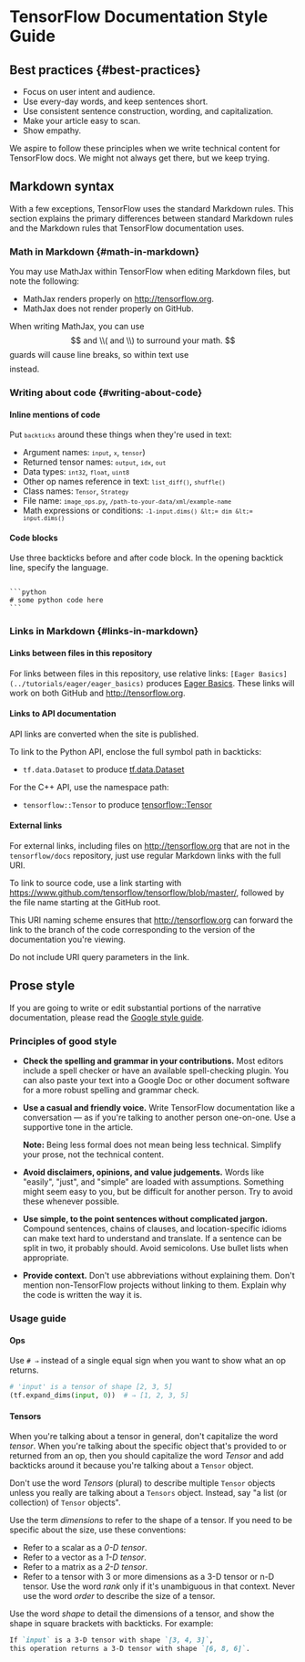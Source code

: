 # TensorFlow Documentation Style Guide

## Best practices {#best-practices}

*   Focus on user intent and audience.
*   Use every-day words, and keep sentences short.
*   Use consistent sentence construction, wording, and capitalization.
*   Make your article easy to scan.
*   Show empathy.

We aspire to follow these principles when we write technical content for
TensorFlow docs. We might not always get there, but we keep trying.

## Markdown syntax

With a few exceptions, TensorFlow uses the standard Markdown rules. This section
explains the primary differences between standard Markdown rules and the
Markdown rules that TensorFlow documentation uses.

### Math in Markdown {#math-in-markdown}

You may use MathJax within TensorFlow when editing Markdown files, but note the
following:

*   MathJax renders properly on http://tensorflow.org.
*   MathJax does not render properly on GitHub.

When writing MathJax, you can use $$ and \\( and \\) to surround your math. $$
guards will cause line breaks, so within text use $$ $$ instead.

### Writing about code {#writing-about-code}

#### Inline mentions of code

Put <code>`backticks`</code> around these things when they're used in text:

*   Argument names: <code>`input`</code>, <code>`x`</code>,
    <code>`tensor`</code>)
*   Returned tensor names: <code>`output`</code>, <code>`idx`</code>,
    <code>`out`</code>
*   Data types: <code>`int32`</code>, <code>`float`</code>, <code>`uint8`</code>
*   Other op names reference in text: <code>`list_diff()`</code>,
    <code>`shuffle()`</code>
*   Class names: <code>`Tensor`</code>, <code>`Strategy`</code>
*   File name: <code>`image_ops.py`</code>,
    <code>`/path-to-your-data/xml/example-name`</code>
*   Math expressions or conditions: <code>`-1-input.dims() &lt;= dim &lt;=
    input.dims()`</code>

#### Code blocks

Use three backticks before and after code block. In the opening backtick line,
specify the language.

<pre><code>
```python
# some python code here
```
</code></pre>



### Links in Markdown {#links-in-markdown}

#### Links between files in this repository

For links between files in this repository, use relative links: `[Eager
Basics](../tutorials/eager/eager_basics)` produces
[Eager Basics](https://www.tensorflow.org/tutorials/eager/eager_basics). These
links will work on both GitHub and http://tensorflow.org.

#### Links to API documentation

API links are converted when the site is published.

To link to the Python API, enclose the full symbol path in backticks:

*   `tf.data.Dataset` to produce
    [tf.data.Dataset](https://www.tensorflow.org/api_docs/python/tf/data/Dataset)

For the C++ API, use the namespace path:

*   `tensorflow::Tensor` to produce
    [tensorflow::Tensor](https://www.tensorflow.org/api_docs/cc/class/tensorflow/tensor)

#### External links

For external links, including files on http://tensorflow.org that are not in the
`tensorflow/docs` repository, just use regular Markdown links with the full URI.

To link to source code, use a link starting with
https://www.github.com/tensorflow/tensorflow/blob/master/, followed by the file
name starting at the GitHub root.

This URI naming scheme ensures that http://tensorflow.org can forward the link
to the branch of the code corresponding to the version of the documentation
you're viewing.

Do not include URI query parameters in the link.

## Prose style

If you are going to write or edit substantial portions of the narrative
documentation, please read the
[Google style guide](https://developers.google.com/style).

### Principles of good style

*   **Check the spelling and grammar in your contributions.** Most editors
    include a spell checker or have an available spell-checking plugin. You can
    also paste your text into a Google Doc or other document software for a more
    robust spelling and grammar check.

*   **Use a casual and friendly voice.** Write TensorFlow documentation like a
    conversation — as if you're talking to another person one-on-one. Use a
    supportive tone in the article.

    **Note:** Being less formal does not mean being less technical. Simplify
    your prose, not the technical content.

*   **Avoid disclaimers, opinions, and value judgements.** Words like "easily",
    "just", and "simple" are loaded with assumptions. Something might seem easy
    to you, but be difficult for another person. Try to avoid these whenever
    possible.

*   **Use simple, to the point sentences without complicated jargon.** Compound
    sentences, chains of clauses, and location-specific idioms can make text
    hard to understand and translate. If a sentence can be split in two, it
    probably should. Avoid semicolons. Use bullet lists when appropriate.

*   **Provide context.** Don't use abbreviations without explaining them. Don't
    mention non-TensorFlow projects without linking to them. Explain why the
    code is written the way it is.

### Usage guide

#### Ops

Use `# ⇒` instead of a single equal sign when you want to show what an op
returns.

```python
# 'input' is a tensor of shape [2, 3, 5]
(tf.expand_dims(input, 0))  # ⇒ [1, 2, 3, 5]
```

#### Tensors

When you're talking about a tensor in general, don't capitalize the word
*tensor*. When you're talking about the specific object that's provided to or
returned from an op, then you should capitalize the word *Tensor* and add
backticks around it because you're talking about a `Tensor` object.

Don't use the word *Tensors* (plural) to describe multiple `Tensor` objects
unless you really are talking about a `Tensors` object. Instead, say "a list (or
collection) of `Tensor` objects".

Use the term *dimensions* to refer to the shape of a tensor. If you need to be
specific about the size, use these conventions:

*   Refer to a scalar as a *0-D tensor*.
*   Refer to a vector as a *1-D tensor*.
*   Refer to a matrix as a *2-D tensor*.
*   Refer to a tensor with 3 or more dimensions as a 3-D tensor or n-D tensor.
    Use the word *rank* only if it's unambiguous in that context. Never use the
    word *order* to describe the size of a tensor.

Use the word *shape* to detail the dimensions of a tensor, and show the shape in
square brackets with backticks. For example:

```markdown
If `input` is a 3-D tensor with shape `[3, 4, 3]`,
this operation returns a 3-D tensor with shape `[6, 8, 6]`.
```
